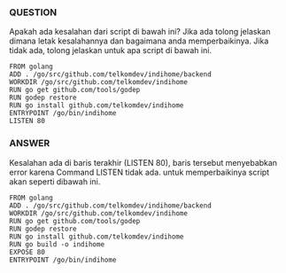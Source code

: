 ### QUESTION

Apakah ada kesalahan dari script di bawah ini? Jika ada tolong jelaskan dimana letak
kesalahannya dan bagaimana anda memperbaikinya. Jika tidak ada, tolong jelaskan untuk apa
script di bawah ini.

```docker
FROM golang
ADD . /go/src/github.com/telkomdev/indihome/backend
WORKDIR /go/src/github.com/telkomdev/indihome
RUN go get github.com/tools/godep
RUN godep restore
RUN go install github.com/telkomdev/indihome
ENTRYPOINT /go/bin/indihome
LISTEN 80
```

### ANSWER

Kesalahan ada di baris terakhir (LISTEN 80), baris tersebut menyebabkan error karena
Command LISTEN tidak ada. untuk memperbaikinya script akan seperti dibawah ini.

```docker
FROM golang
ADD . /go/src/github.com/telkomdev/indihome/backend
WORKDIR /go/src/github.com/telkomdev/indihome
RUN go get github.com/tools/godep
RUN godep restore
RUN go install github.com/telkomdev/indihome
RUN go build -o indihome
EXPOSE 80
ENTRYPOINT /go/bin/indihome
```
